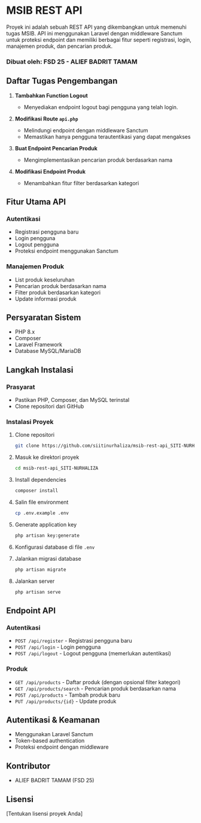 # MSIB REST API
Proyek ini adalah sebuah REST API yang dikembangkan untuk memenuhi tugas MSIB. API ini menggunakan Laravel dengan middleware Sanctum untuk proteksi endpoint dan memiliki berbagai fitur seperti registrasi, login, manajemen produk, dan pencarian produk.

### Dibuat oleh: FSD 25 - ALIEF BADRIT TAMAM

## Daftar Tugas Pengembangan
1. **Tambahkan Function Logout**
   - Menyediakan endpoint logout bagi pengguna yang telah login.

2. **Modifikasi Route `api.php`**
   - Melindungi endpoint dengan middleware Sanctum
   - Memastikan hanya pengguna terautentikasi yang dapat mengakses

3. **Buat Endpoint Pencarian Produk**
   - Mengimplementasikan pencarian produk berdasarkan nama

4. **Modifikasi Endpoint Produk**
   - Menambahkan fitur filter berdasarkan kategori

## Fitur Utama API

### Autentikasi
- Registrasi pengguna baru
- Login pengguna
- Logout pengguna
- Proteksi endpoint menggunakan Sanctum

### Manajemen Produk
- List produk keseluruhan
- Pencarian produk berdasarkan nama
- Filter produk berdasarkan kategori
- Update informasi produk

## Persyaratan Sistem
- PHP 8.x
- Composer
- Laravel Framework
- Database MySQL/MariaDB

## Langkah Instalasi

### Prasyarat
- Pastikan PHP, Composer, dan MySQL terinstal
- Clone repositori dari GitHub

### Instalasi Proyek
1. Clone repositori
   ```bash
   git clone https://github.com/siitinurhaliza/msib-rest-api_SITI-NURHALIZA.git
   ```

2. Masuk ke direktori proyek
   ```bash
   cd msib-rest-api_SITI-NURHALIZA
   ```

3. Install dependencies
   ```bash
   composer install
   ```

4. Salin file environment
   ```bash
   cp .env.example .env
   ```

5. Generate application key
   ```bash
   php artisan key:generate
   ```

6. Konfigurasi database di file `.env`

7. Jalankan migrasi database
   ```bash
   php artisan migrate
   ```

8. Jalankan server
   ```bash
   php artisan serve
   ```

## Endpoint API

### Autentikasi
- `POST /api/register` - Registrasi pengguna baru
- `POST /api/login` - Login pengguna
- `POST /api/logout` - Logout pengguna (memerlukan autentikasi)

### Produk
- `GET /api/products` - Daftar produk (dengan opsional filter kategori)
- `GET /api/products/search` - Pencarian produk berdasarkan nama
- `POST /api/products` - Tambah produk baru
- `PUT /api/products/{id}` - Update produk

## Autentikasi & Keamanan
- Menggunakan Laravel Sanctum
- Token-based authentication
- Proteksi endpoint dengan middleware

## Kontributor
- ALIEF BADRIT TAMAM (FSD 25)

## Lisensi
[Tentukan lisensi proyek Anda]
